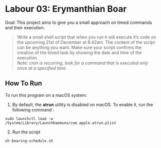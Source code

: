 # Labour 03: Erymanthian Boar

Goal: This project aims to give you a small approach on timed commands and their execution.

> Write a small shell script that when you run it will execute it’s code on the upcoming 
> 21st of December at 8:42am. The content of the script can be anything you want.
> Make sure your script confirms the creation of the timed task by showing the date and time of the execution.  
> *Note: cron is recurring, look for a command that is executed only once at a specified time.*

## How To Run
To run this program on a macOS system: 

1. By default, the **atrun** utility is disabled on macOS. To enable it, run the following command :   
```
sudo launchctl load -w /System/Library/LaunchDaemons/com.apple.atrun.plist
```

2. Run the script
```
sh boaring-schedule.sh
```
